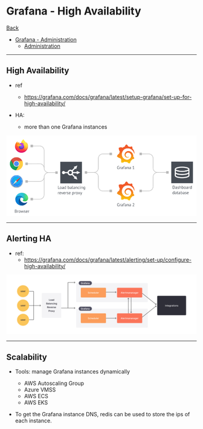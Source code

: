 # Grafana - High Availability

[Back](../../index.md)

- [Grafana - Administration](#grafana---administration)
  - [Administration](#administration)

---

## High Availability

- ref

  - https://grafana.com/docs/grafana/latest/setup-grafana/set-up-for-high-availability/

- HA:
  - more than one Grafana instances

![pic](./pic/ha01.png)

---

## Alerting HA

- ref:
  - https://grafana.com/docs/grafana/latest/alerting/set-up/configure-high-availability/

![pic](./pic/ha02.png)

---

## Scalability

- Tools: manage Grafana instances dynamically
  - AWS Autoscaling Group
  - Azure VMSS
  - AWS ECS
  - AWS EKS

- To get the Grafana instance DNS, redis can be used to store the ips of each instance.